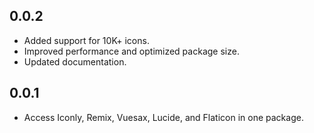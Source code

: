 ## 0.0.2

* Added support for 10K+ icons.
* Improved performance and optimized package size.
* Updated documentation.

## 0.0.1

* Access Iconly, Remix, Vuesax, Lucide, and Flaticon in one package.
